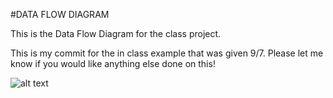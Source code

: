 #DATA FLOW DIAGRAM 

This is the Data Flow Diagram for the class project.

This is my commit for the in class example that was given 9/7. Please let me know if you would like anything else done on this!

![alt text](https://cloud.githubusercontent.com/assets/16868664/18535369/39ca10a2-7ab9-11e6-9304-429a5ed20618.png)

